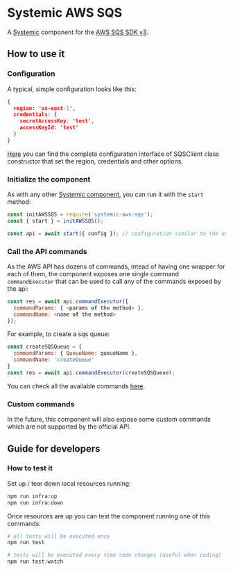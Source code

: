 # Systemic AWS SQS

A [Systemic](https://guidesmiths.github.io/systemic/#/) component for the [AWS SQS SDK v3](https://docs.aws.amazon.com/AWSJavaScriptSDK/v3/latest/index.html).

## How to use it

### Configuration

A typical, simple configuration looks like this:

```json
{
  region: 'us-east-1',
  credentials: {
    secretAccessKey: 'test',
    accessKeyId: 'test'
  }
}
```

[Here](https://docs.aws.amazon.com/AWSJavaScriptSDK/v3/latest/clients/client-sqs/interfaces/sqsclientconfig.html) you can find the complete configuration interface of SQSClient class constructor that set the region, credentials and other options.

### Initialize the component

As with any other [Systemic component](https://guidesmiths.github.io/systemic/#/?id=components), you can run it with the `start` method:

```js
const initAWSSQS = require('systemic-aws-sqs');
const { start } = initAWSSQS();

const api = await start({ config }); // configuration similar to the one above
```

### Call the API commands

As the AWS API has dozens of commands, intead of having one wrapper for each of them, the component exposes one single command `commandExecutor` that can be used to call any of the commands exposed by the api:

```js
const res = await api.commandExecutor({
  commandParams: { <params of the method> },
  commandName: <name of the method>
});
```

For example, to create a sqs queue:

```js
const createSQSQueue = {
  commandParams: { QueueName: queueName },
  commandName: 'createQueue'
}
const res = await api.commandExecutor(createSQSQueue);
```

You can check all the available commands [here](https://docs.aws.amazon.com/AWSJavaScriptSDK/v3/latest/clients/client-sqs/classes/sqs.html).

### Custom commands

In the future, this component will also expose some custom commands which are not supported by the official API.

## Guide for developers

### How to test it

Set up / tear down local resources running:

```bash
npm run infra:up
npm run infra:down
```

Once resources are up you can test the component running one of this commands:

```bash
# all tests will be executed once
npm run test

# tests will be executed every time code changes (useful when coding)
npm run test:watch
```
